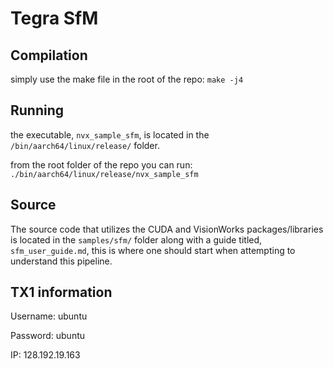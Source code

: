 # Tegra SfM

## Compilation

simply use the make file in the root of the repo:
`make -j4`

## Running

the executable, `nvx_sample_sfm`, is located in the `/bin/aarch64/linux/release/` folder.

from the root folder of the repo you can run:
`./bin/aarch64/linux/release/nvx_sample_sfm`

## Source

The source code that utilizes the CUDA and VisionWorks packages/libraries is located in the `samples/sfm/` folder along with a guide titled, `sfm_user_guide.md`, this is where one should start when attempting to understand this pipeline.

## TX1 information

Username: ubuntu

Password: ubuntu

IP: 128.192.19.163